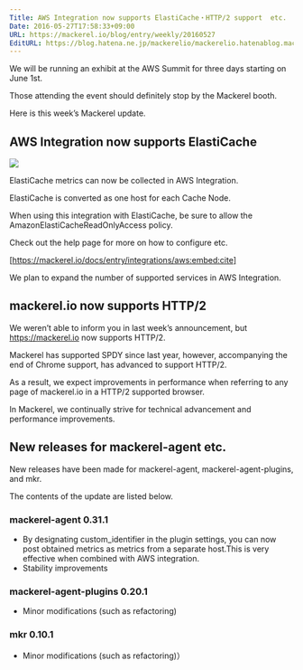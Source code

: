 ```yaml
---
Title: AWS Integration now supports ElastiCache・HTTP/2 support  etc.
Date: 2016-05-27T17:58:33+09:00
URL: https://mackerel.io/blog/entry/weekly/20160527
EditURL: https://blog.hatena.ne.jp/mackerelio/mackerelio.hatenablog.mackerel.io/atom/entry/6653812171398433961
---
```


We will be running an exhibit at the AWS Summit for three days starting on June 1st. 

Those attending the event should definitely stop by the Mackerel booth. 

Here is this week’s Mackerel update.

## AWS Integration now supports ElastiCache

![](https://cdn-ak.f.st-hatena.com/images/fotolife/a/andyyk/20160527/20160527173825.png)

ElastiCache metrics can now be collected in AWS Integration.

ElastiCache is converted as one host for each Cache Node.

When using this integration with ElastiCache, be sure to allow the AmazonElastiCacheReadOnlyAccess policy.

Check out the help page for more on how to configure etc.

[https://mackerel.io/docs/entry/integrations/aws:embed:cite]

We plan to expand the number of supported services in AWS Integration.

## mackerel.io now supports HTTP/2 

We weren’t able to inform you in last week’s announcement, but https://mackerel.io now supports HTTP/2.

Mackerel has supported SPDY since last year, however, accompanying the end of Chrome support, has advanced to support HTTP/2. 

As a result, we expect improvements in performance when referring to any page of mackerel.io in a HTTP/2 supported browser. 

In Mackerel, we continually strive for technical advancement and performance improvements. 

## New releases for mackerel-agent  etc.

New releases have been made for mackerel-agent, mackerel-agent-plugins, and mkr.

The contents of the update are listed below.

### mackerel-agent 0.31.1 
- By designating custom_identifier in the plugin settings, you can now post obtained metrics as metrics from a separate host.This is very effective when combined with AWS integration.
- Stability improvements

### mackerel-agent-plugins 0.20.1
- Minor modifications (such as refactoring)

### mkr 0.10.1
- Minor modifications (such as refactoring)）

